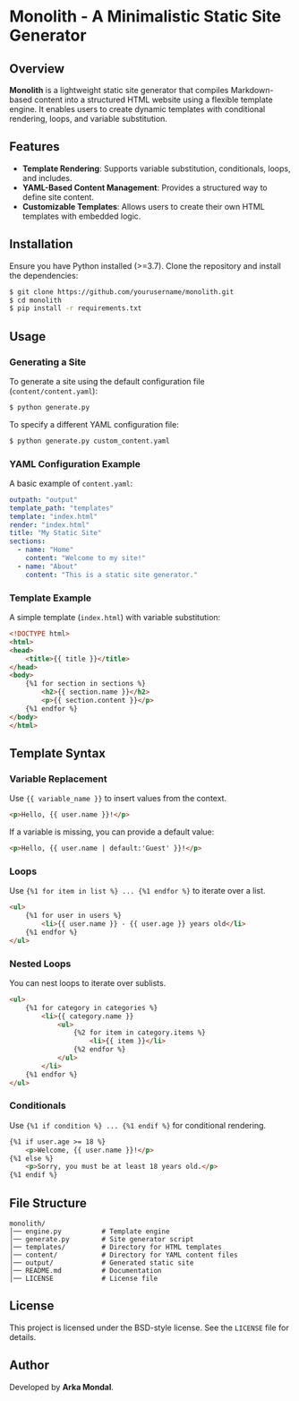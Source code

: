 # Monolith - A Minimalistic Static Site Generator

## Overview
**Monolith** is a lightweight static site generator that compiles Markdown-based content into a structured HTML website using a flexible template engine. It enables users to create dynamic templates with conditional rendering, loops, and variable substitution.

## Features
- **Template Rendering**: Supports variable substitution, conditionals, loops, and includes.
- **YAML-Based Content Management**: Provides a structured way to define site content.
- **Customizable Templates**: Allows users to create their own HTML templates with embedded logic.

## Installation
Ensure you have Python installed (>=3.7). Clone the repository and install the dependencies:

```sh
$ git clone https://github.com/yourusername/monolith.git
$ cd monolith
$ pip install -r requirements.txt
```

## Usage
### Generating a Site
To generate a site using the default configuration file (`content/content.yaml`):

```sh
$ python generate.py
```

To specify a different YAML configuration file:

```sh
$ python generate.py custom_content.yaml
```

### YAML Configuration Example
A basic example of `content.yaml`:

```yaml
outpath: "output"
template_path: "templates"
template: "index.html"
render: "index.html"
title: "My Static Site"
sections:
  - name: "Home"
    content: "Welcome to my site!"
  - name: "About"
    content: "This is a static site generator."
```

### Template Example
A simple template (`index.html`) with variable substitution:

```html
<!DOCTYPE html>
<html>
<head>
    <title>{{ title }}</title>
</head>
<body>
    {%1 for section in sections %}
        <h2>{{ section.name }}</h2>
        <p>{{ section.content }}</p>
    {%1 endfor %}
</body>
</html>
```

## Template Syntax
### Variable Replacement
Use `{{ variable_name }}` to insert values from the context.

```html
<p>Hello, {{ user.name }}!</p>
```

If a variable is missing, you can provide a default value:

```html
<p>Hello, {{ user.name | default:'Guest' }}!</p>
```

### Loops
Use `{%1 for item in list %} ... {%1 endfor %}` to iterate over a list.

```html
<ul>
    {%1 for user in users %}
        <li>{{ user.name }} - {{ user.age }} years old</li>
    {%1 endfor %}
</ul>
```

### Nested Loops
You can nest loops to iterate over sublists.

```html
<ul>
    {%1 for category in categories %}
        <li>{{ category.name }}
            <ul>
                {%2 for item in category.items %}
                    <li>{{ item }}</li>
                {%2 endfor %}
            </ul>
        </li>
    {%1 endfor %}
</ul>
```

### Conditionals
Use `{%1 if condition %} ... {%1 endif %}` for conditional rendering.

```html
{%1 if user.age >= 18 %}
    <p>Welcome, {{ user.name }}!</p>
{%1 else %}
    <p>Sorry, you must be at least 18 years old.</p>
{%1 endif %}
```

## File Structure
```
monolith/
│── engine.py          # Template engine
│── generate.py        # Site generator script
│── templates/         # Directory for HTML templates
│── content/           # Directory for YAML content files
│── output/            # Generated static site
│── README.md          # Documentation
│── LICENSE            # License file
```

## License
This project is licensed under the BSD-style license. See the `LICENSE` file for details.

## Author
Developed by **Arka Mondal**.
